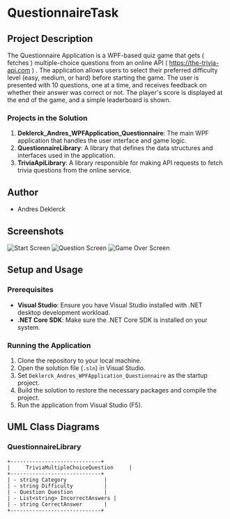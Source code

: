 # QuestionnaireTask

## Project Description
The Questionnaire Application is a WPF-based quiz game that gets ( fetches ) multiple-choice questions from an online API ( https://the-trivia-api.com ) . The application allows users to select their preferred difficulty level (easy, medium, or hard) before starting the game. The user is presented with 10 questions, one at a time, and receives feedback on whether their answer was correct or not. The player's score is displayed at the end of the game, and a simple leaderboard is shown.

### Projects in the Solution
1. **Deklerck_Andres_WPFApplication_Questionnaire**: The main WPF application that handles the user interface and game logic.
2. **QuestionnaireLibrary**: A library that defines the data structures and interfaces used in the application.
3. **TriviaApiLibrary**: A library responsible for making API requests to fetch trivia questions from the online service.

## Author
- Andres Deklerck

## Screenshots
![Start Screen](screenshots/start_screen.png)
![Question Screen](screenshots/question_screen.png)
![Game Over Screen](screenshots/game_over_screen.png)

## Setup and Usage
### Prerequisites
- **Visual Studio**: Ensure you have Visual Studio installed with .NET desktop development workload.
- **.NET Core SDK**: Make sure the .NET Core SDK is installed on your system.

### Running the Application
1. Clone the repository to your local machine.
2. Open the solution file (`.sln`) in Visual Studio.
3. Set `Deklerck_Andres_WPFApplication_Questionnaire` as the startup project.
4. Build the solution to restore the necessary packages and compile the project.
5. Run the application from Visual Studio (F5).

## UML Class Diagrams
### QuestionnaireLibrary
```plaintext
+-----------------------------+
|     TriviaMultipleChoiceQuestion     |
+-----------------------------+
| - string Category            |
| - string Difficulty          |
| - Question Question          |
| - List<string> IncorrectAnswers |
| - string CorrectAnswer       |
+-----------------------------+
